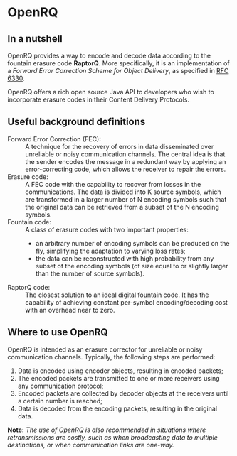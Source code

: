 # OpenRQ

## In a nutshell

OpenRQ provides a way to encode and decode data according to the fountain erasure code **RaptorQ**. More specifically, it is an implementation of a *Forward Error Correction Scheme for Object Delivery*, as specified in [RFC 6330](http://tools.ietf.org/html/rfc6330).

OpenRQ offers a rich open source Java API to developers who wish to incorporate erasure codes in their Content Delivery Protocols.

## Useful background definitions

<dl>
  <dt>Forward Error Correction (FEC):</dt>
  <dd>A technique for the recovery of errors in data disseminated over unreliable or noisy communication channels. The central idea is that the sender encodes the message in a redundant way by applying an error-correcting code, which allows the receiver to repair the errors.</dd>

  <dt>Erasure code:</dt>
  <dd>A FEC code with the capability to recover from losses in the communications. The data is divided into K source symbols, which are transformed in a larger number of N encoding symbols such that the original data can be retrieved from a subset of the N encoding symbols.</dd>

  <dt>Fountain code:</dt>
  <dd>A class of erasure codes with two important properties:
    <ul>
    <li>an arbitrary number of encoding symbols can be produced on the fly, simplifying the adaptation to varying loss rates;
    <li>the data can be reconstructed with high probability from any subset of the encoding symbols (of size equal to or slightly larger than the number of source symbols).
    </ul></dd>

  <dt>RaptorQ code:</dt>
  <dd>The closest solution to an ideal digital fountain code. It has the capability of achieving constant per-symbol encoding/decoding cost with an overhead near to zero.</dd>
</dl>

## Where to use OpenRQ

OpenRQ is intended as an erasure corrector for unreliable or noisy communication channels. Typically, the following steps are performed:
  1. Data is encoded using encoder objects, resulting in encoded packets;
  2. The encoded packets are transmitted to one or more receivers using any communication protocol;
  3. Encoded packets are collected by decoder objects at the receivers until a certain number is reached;
  4. Data is decoded from the encoding packets, resulting in the original data.

**Note:** *The use of OpenRQ is also recommended in situations where retransmissions are costly, such as when broadcasting data to multiple destinations, or when communication links are one-way.*
